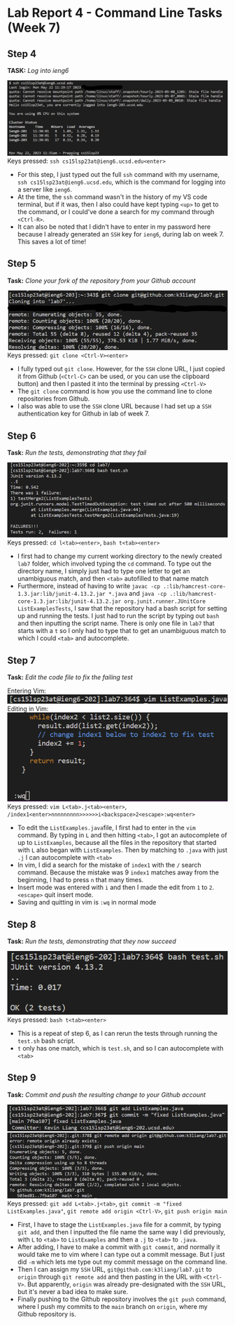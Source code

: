 # Lab Report 4 - Command Line Tasks (Week 7)

## Step 4
**TASK:** *Log into ieng6*

![](step4.png)  
Keys pressed: `ssh cs15lsp23at@ieng6.ucsd.edu<enter>`
- For this step, I just typed out the full `ssh` command with my username, `ssh cs15lsp23at@ieng6.ucsd.edu`, which is the command for logging into a server like `ieng6`.
- At the time, the `ssh` command wasn't in the history of my VS code terminal, but if it was, then I also could have kept typing `<up>` to get to the command, or I could've done a search for my command through `<Ctrl-R>`.
- It can also be noted that I didn't have to enter in my password here because I already generated an `SSH` key for `ieng6`, during lab on week 7. This saves a lot of time!

## Step 5
**Task:** *Clone your fork of the repository from your Github account*

![](step5.png)  
Keys pressed: `git clone <Ctrl-V><enter>`
- I fully typed out `git clone`. However, for the `SSH` clone URL, I just copied it from Github (`<Ctrl-C>` can be used, or you can use the clipboard button) and then I pasted it into the terminal by pressing `<Ctrl-V>`
- The `git clone` command is how you use the command line to clone repositories from Github.
- I also was able to use the `SSH` clone URL because I had set up a `SSH` authentication key for Github in lab of week 7.

## Step 6
**Task:** *Run the tests, demonstrating that they fail*

![](step6.png)  
Keys pressed: `cd l<tab><enter>`, `bash t<tab><enter>`
- I first had to change my current working directory to the newly created `lab7` folder, which involved typing the `cd` command. To type out the directory name, I simply just had to type one letter to get an unambiguous match, and then `<tab>` autofilled to that name match
- Furthermore, instead of having to write `javac -cp .:lib/hamcrest-core-1.3.jar:lib/junit-4.13.2.jar *.java` and `java -cp .:lib/hamcrest-core-1.3.jar:lib/junit-4.13.2.jar org.junit.runner.JUnitCore ListExamplesTests`, I saw that the repository had a bash script for setting up and running the tests. I just had to run the script by typing out `bash` and then inputting the script name. There is only one file in `lab7` that starts with a `t` so I only had to type that to get an unambiguous match to which I could `<tab>` and autocomplete.

## Step 7
**Task:** *Edit the code file to fix the failing test*

Entering Vim:  
![](step7.2.png)  
Editing in Vim:  
![](step7.1.png)  
Keys pressed: `vim L<tab>.j<tab><enter>`, `/index1<enter>nnnnnnnnn>>>>>>i<backspace>2<escape>:wq<enter>`
- To edit the `ListExamples.java`file, I first had to enter in the `vim` command. By typing in `L` and then hitting `<tab>`, I got an autocomplete of up to `ListExamples`, because all the files in the repository that started with `L` also began with `ListExamples`. Then by matching to `.java` with just `.j` I can autocomplete with `<tab>`
- In vim, I did a search for the mistake of `index1` with the `/` search command. Because the mistake was 9 `index1` matches away from the beginning, I had to press `n` that many times.
- Insert mode was entered with `i` and then I made the edit from `1` to `2`. `<escape>` quit insert mode.
- Saving and quitting in vim is `:wq` in normal mode

## Step 8
**Task:** *Run the tests, demonstrating that they now succeed*

![](step8.png)  
Keys pressed: `bash t<tab><enter>`
- This is a repeat of step 6, as I can rerun the tests through running the `test.sh` bash script. 
- `t` only has one match, which is `test.sh`, and so I can autocomplete with `<tab>`

## Step 9
**Task:** *Commit and push the resulting change to your Github account*

![](step9.1.png)
![](step9.2.png)  
Keys pressed: `git add L<tab>.j<tab>`, `git commit -m "fixed ListExamples.java"`, `git remote add origin <Ctrl-V>`, `git push origin main`
- First, I have to stage the `ListExamples.java` file for a commit, by typing `git add`, and then I inputted the file name the same way I did previously, with `L` to `<tab>` to `ListExamples` and then a `.j` to `<tab>` to `.java`.
- After adding, I have to make a commit with `git commit`, and normally it would take me to vim where I can type out a commit message. But I just did `-m` which lets me type out my commit message on the command line.
- Then I can assign my `SSH` URL, `git@github.com:k3liang/lab7.git` to `origin` through `git remote add` and then pasting in the URL with `<Ctrl-V>`. But apparently, `origin` was already pre-designated with the `SSH` URL, but it's never a bad idea to make sure.
- Finally pushing to the Github repository involves the `git push` command, where I push my commits to the `main` branch on `origin`, where my Github repository is.
